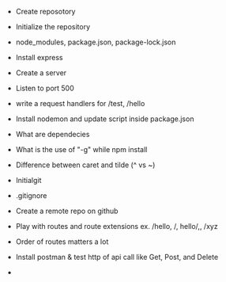 - Create reposotory
- Initialize the repository
- node_modules, package.json, package-lock.json
- Install  express
- Create a server 
- Listen to port 500
- write a request handlers for /test, /hello
- Install nodemon and update script inside package.json
- What are dependecies
- What is the use of "-g" while npm install
- Difference between caret and tilde (^ vs ~)

- Initialgit
- .gitignore
- Create a remote repo on github
- Play with routes and route extensions ex. /hello, /, hello/,, /xyz
- Order of routes matters a lot
- Install postman & test http of api call like Get, Post, and Delete 
- 